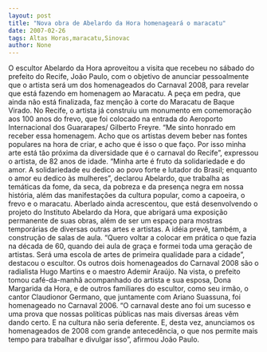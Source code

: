 ```yaml
---
layout: post
title: "Nova obra de Abelardo da Hora homenageará o maracatu"
date: 2007-02-26
tags: Altas Horas,maracatu,Sinovac
author: None
---
```

O escultor Abelardo da Hora aproveitou a visita que recebeu no sábado do prefeito do Recife, João Paulo, com o objetivo de anunciar pessoalmente que o artista será um dos homenageados do Carnaval 2008, para revelar que está fazendo em homenagem ao Maracatu. 
A peça em pedra, que ainda não está finalizada, faz menção à corte do Maracatu de Baque Virado. 
No Recife, o artista já construiu um monumento em comemoração aos 100 anos do frevo, que foi colocado na entrada do Aeroporto Internacional dos Guararapes/ Gilberto Freyre. 
“Me sinto honrado em receber essa homenagem. Acho que os artistas devem beber nas fontes populares na hora de criar, e acho que é isso o que faço. Por isso minha arte está tão próxima da diversidade que é o carnaval do Recife”, expressou o artista, de 82 anos de idade.
“Minha arte é fruto da solidariedade e do amor. A solidariedade eu dedico ao povo forte e lutador do Brasil; enquanto o amor eu dedico às mulheres”, declarou Abelardo, que trabalha as temáticas da fome, da seca, da pobreza e da presença negra em nossa história, além das manifestações da cultura popular, como a capoeira, o frevo e o maracatu. 
Aberlado ainda acrescentou, que está desenvolvendo o projeto do Instituto Abelardo da Hora, que abrigará uma exposição permanente de suas obras, além de ser um espaço para mostras temporárias de diversas outras artes e artistas. A idéia prevê, também, a construção de salas de aula. 
“Quero voltar a colocar em prática o que fazia na década de 60, quando dei aula de graça e formei toda uma geração de artistas. Será uma escola de artes de primeira qualidade para a cidade”, destacou o escultor.
Os outros dois homenageados do Carnaval 2008 são o radialista Hugo Martins e o maestro Ademir Araújo. 
Na vista, o prefeito tomou café-da-manhã acompanhado do artista e sua esposa, Dona Margarida da Hora, e de outros familiares do escultor, como seu irmão, o cantor Claudionor Germano, que juntamente com Ariano Suassuna, foi homenageado no Carnaval 2006. 
“O carnaval deste ano foi um sucesso e uma prova que nossas políticas públicas nas mais diversas áreas vêm dando certo. E na cultura não seria deferente. E, desta vez, anunciamos os homenageados de 2008 com grande antecedência, o que nos permite mais tempo para trabalhar e divulgar isso”, afirmou João Paulo. 